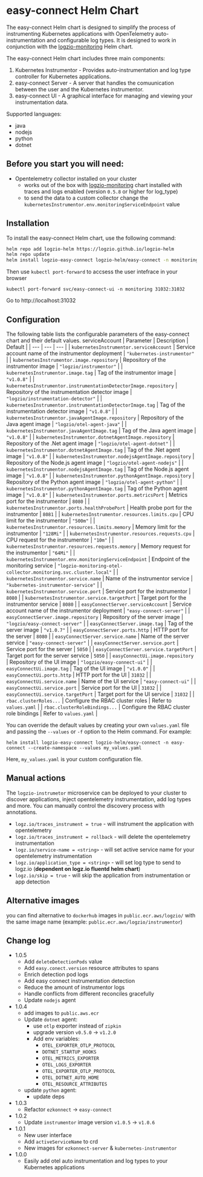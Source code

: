easy-connect Helm Chart
====================

The easy-connect Helm chart is designed to simplify the process of instrumenting Kubernetes applications with OpenTelemetry auto-instrumentation and configurable log types. It is designed to work in conjunction with the [logzio-monitoring](https://github.com/logzio/logzio-helm/tree/master/charts/logzio-monitoring) Helm chart.

The easy-connect Helm chart includes three main components:

1.  Kubernetes Instrumentor - Provides auto-instrumentation and log type controller for Kubernetes applications.
2.  easy-connect Server - A server that handles the comuunication between the user and the Kubernetes instrumentor.
3.  easy-connect UI - A graphical interface for managing and viewing your instrumentation data.

Supported languages:
- java
- nodejs
- python
- dotnet

Before you start you will need:
------------
- Opentelemetry collector installed on your cluster
  - works out of the box with [logzio-monitoring](https://github.com/logzio/logzio-helm/tree/master/charts/logzio-monitoring) chart installed with traces and logs enabled (version `0.5.8` or higher for log_type)
  - to send the data to a custom collector change the `kubernetesInstrumentor.env.monitoringServiceEndpoint` value


Installation
------------

To install the easy-connect Helm chart, use the following command:

```bash
helm repo add logzio-helm https://logzio.github.io/logzio-helm
helm repo update
helm install logzio-easy-connect logzio-helm/easy-connect -n monitoring --create-namespace
``` 

Then use `kubectl port-forward` to accsess the user intefrace in your browser
```
kubectl port-forward svc/easy-connect-ui -n monitoring 31032:31032
```

Go to http://localhost:31032 

Configuration
-------------

The following table lists the configurable parameters of the easy-connect chart and their default values.
serviceAccount
| Parameter | Description | Default |
| --- | --- | --- |
| `kubernetesInstrumentor.serviceAccount` | Service account name of the instrumentor deployment | `"kubernetes-instrumentor"` |
| `kubernetesInstrumentor.image.repository` | Repository of the instrumentor image | `"logzio/instrumentor"` |
| `kubernetesInstrumentor.image.tag` | Tag of the instrumentor image | `"v1.0.8"` |
| `kubernetesInstrumentor.instrumentationDetectorImage.repository` | Repository of the instrumentation detector image | `"logzio/instrumentation-detector"` |
| `kubernetesInstrumentor.instrumentationDetectorImage.tag` | Tag of the instrumentation detector image | `"v1.0.8"` |
| `kubernetesInstrumentor.javaAgentImage.repository` | Repository of the Java agent image | `"logzio/otel-agent-java"` |
| `kubernetesInstrumentor.javaAgentImage.tag` | Tag of the Java agent image | `"v1.0.8"` |
| `kubernetesInstrumentor.dotnetAgentImage.repository` | Repository of the .Net agent image | `"logzio/otel-agent-dotnet"` |
| `kubernetesInstrumentor.dotnetAgentImage.tag` | Tag of the .Net agent image | `"v1.0.8"` |
| `kubernetesInstrumentor.nodejsAgentImage.repository` | Repository of the Node.js agent image | `"logzio/otel-agent-nodejs"` |
| `kubernetesInstrumentor.nodejsAgentImage.tag` | Tag of the Node.js agent image | `"v1.0.8"` |
| `kubernetesInstrumentor.pythonAgentImage.repository` | Repository of the Python agent image | `"logzio/otel-agent-python"` |
| `kubernetesInstrumentor.pythonAgentImage.tag` | Tag of the Python agent image | `"v1.0.8"` |
| `kubernetesInstrumentor.ports.metricsPort` | Metrics port for the instrumentor | `8080` |
| `kubernetesInstrumentor.ports.healthProbePort` | Health probe port for the instrumentor | `8081` |
| `kubernetesInstrumentor.resources.limits.cpu` | CPU limit for the instrumentor | `"500m"` |
| `kubernetesInstrumentor.resources.limits.memory` | Memory limit for the instrumentor | `"128Mi"` |
| `kubernetesInstrumentor.resources.requests.cpu` | CPU request for the instrumentor | `"10m"` |
| `kubernetesInstrumentor.resources.requests.memory` | Memory request for the instrumentor | `"64Mi"` |
| `kubernetesInstrumentor.env.monitoringServiceEndpoint` | Endpoint of the monitoring service | `"logzio-monitoring-otel-collector.monitoring.svc.cluster.local"` |
| `kubernetesInstrumentor.service.name` | Name of the instrumentor service | `"kubernetes-instrumentor-service"` |
| `kubernetesInstrumentor.service.port` | Service port for the instrumentor | `8080` |
| `kubernetesInstrumentor.service.targetPort` | Target port for the instrumentor service | `8080` |
| `easyConnectServer.serviceAccount` | Service account name of the instrumentor deployment | `"easy-connect-server"` |
| `easyConnectServer.image.repository` | Repository of the server image | `"logzio/easy-connect-server"` |
| `easyConnectServer.image.tag` | Tag of the server image | `"v1.0.7"` |
| `easyConnectServer.ports.http` | HTTP port for the server | `8080` |
| `easyConnectServer.service.name` | Name of the server service | `"easy-connect-server"` |
| `easyConnectServer.service.port` | Service port for the server | `5050` |
| `easyConnectServer.service.targetPort` | Target port for the server service | `5050` |
| `easyConnectUi.image.repository` | Repository of the UI image | `"logzio/easy-connect-ui"` |
| `easyConnectUi.image.tag` | Tag of the UI image | `"v1.0.0"` |
| `easyConnectUi.ports.http` | HTTP port for the UI | `31032` |
| `easyConnectUi.service.name` | Name of the UI service | `"easy-connect-ui"` |
| `easyConnectUi.service.port` | Service port for the UI | `31032` |
| `easyConnectUi.service.targetPort` | Target port for the UI service | `31032` |
| `rbac.clusterRoles...` | Configure the RBAC cluster roles | Refer to `values.yaml` |
| `rbac.clusterRoleBindings...` | Configure the RBAC cluster role bindings | Refer to `values.yaml` |

You can override the default values by creating your own `values.yaml` file and passing the `--values` or `-f` option to the Helm command. For example:

`helm install logzio-easy-connect logzio-helm/easy-connect -n easy-connect --create-namespace --values my_values.yaml` 

Here, `my_values.yaml` is your custom configuration file.

Manual actions
-------------
The `logzio-instrumetor` microservice can be deployed to your cluster to discover applications, inject opentelemetry instrumentation, add log types and more. You can manually control the discovery process with annotations.
- `logz.io/traces_instrument = true` - will instrument the application with opentelemetry
- `logz.io/traces_instrument = rollback` - will delete the opentelemetry instrumentation
- `logz.io/service-name = <string>` - will set active service name for your opentelemetry instrumentation
- `logz.io/application_type = <string>` - will set log type to send to logz.io (**dependent on logz.io fluentd helm chart**)
- `logz.io/skip = true` - will skip the application from instrumentation or app detection

Alternative images
-------------
you can find alternative to `dockerhub` images in `public.ecr.aws/logzio/` with the same image name (example: `public.ecr.aws/logzio/instrumentor`)

Change log
-------------
* 1.0.5
  - Add `deleteDetectionPods` value
  - Add `easy.conect.version` resource attributes to spans
  - Enrich detection pod logs
  - Add easy connect instrumentation detection
  - Reduce the amount of instrumentor logs
  - Handle conflicts from different reconciles gracefully
  - Update `nodejs` agent
* 1.0.4
  - add images to `public.aws.ecr`
  - Update `dotnet` agent:
    - use `otlp` exporter instead of `zipkin`
    - upgrade version `v0.5.0` -> `v1.2.0`
    - Add env variables: 
      - `OTEL_EXPORTER_OTLP_PROTOCOL`
      - `DOTNET_STARTUP_HOOKS` 
      - `OTEL_METRICS_EXPORTER`
      - `OTEL_LOGS_EXPORTER`
      - `OTEL_EXPORTER_OTLP_PROTOCOL`
      - `OTEL_DOTNET_AUTO_HOME`
      - `OTEL_RESOURCE_ATTRIBUTES`
  - update `python` agent:
    - update deps
* 1.0.3
  - Refactor `ezkonnect` -> `easy-connect`
* 1.0.2
  - Update `instrumentor` image version `v1.0.5` -> `v1.0.6`
* 1.0.1
  - New user interface
  - Add `activeServiceName` to crd
  - New images for `ezkonnect-server` & `kubernetes-instrumentor`
* 1.0.0
  - Easily add otel auto instrumentation and log types to your Kubernetes applications